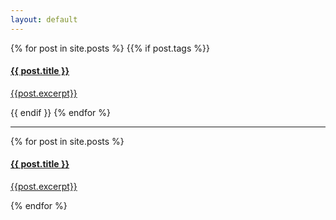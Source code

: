 ```yaml
---
layout: default
---
```

<head>
<link rel="stylesheet" type="text/css" href="https://markchenyutian.github.io/Markchen_Blog/Asset/css/Unified_Style.css">
</head>

{% for post in site.posts %}
    {{% if post.tags %}}
    <a href="{{ site.baseurl }}{{ post.url }}">
        <div class="card">
            <div class="title_container">
                <h4>{{ post.title }}</h4>
            </div>
            <div class="container">
                {{post.excerpt}}
            </div>
        </div>
        <div style="width: 100%; height: 1em"></div>
    </a>
    {{ endif }}
{% endfor %}

---

{% for post in site.posts %}
    <a href="{{ site.baseurl }}{{ post.url }}">
        <div class="card">
            <div class="title_container">
                <h4>{{ post.title }}</h4>
            </div>
            <div class="container">
                {{post.excerpt}}
            </div>
        </div>
    </a>
    <div style="width: 100%; height: 1em"></div>
{% endfor %}